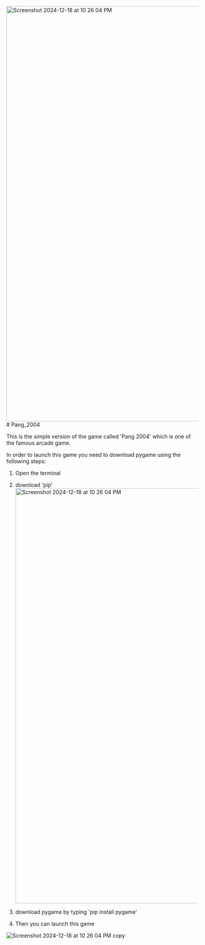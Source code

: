 <img width="1089" alt="Screenshot 2024-12-18 at 10 26 04 PM" src="https://github.com/user-attachments/assets/e84f0b00-614c-4cd6-afbc-f3afbb730548" /># Pang_2004

This is the simple version of the game called 'Pang 2004' which is one of the famous
arcade game.

In order to launch this game you need to download pygame using the following steps:
1. Open the terminal
2. download 'pip'<img width="1089" alt="Screenshot 2024-12-18 at 10 26 04 PM" src="https://github.com/user-attachments/assets/64e1d743-68f7-4d5e-83f9-6d55d3f0efff" />

3. download pygame by typing 'pip install pygame'
4. Then you can launch this game

![Screenshot 2024-12-18 at 10 26 04 PM copy](https://github.com/user-attachments/assets/489c7421-7397-4daf-b0f1-34500239995f)
